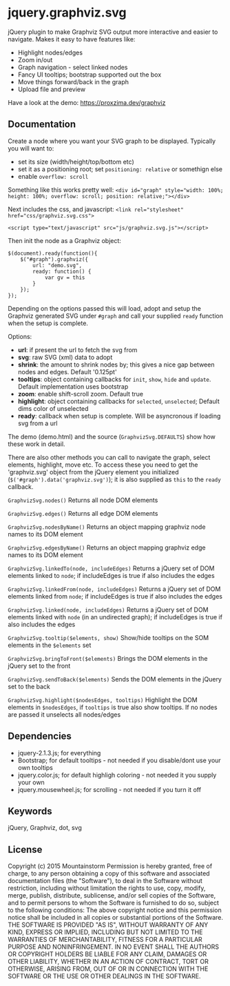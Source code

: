 jquery.graphviz.svg
===================

jQuery plugin to make Graphviz SVG output more interactive and easier to navigate.  Makes it easy to have features like:
* Highlight nodes/edges
* Zoom in/out
* Graph navigation - select linked nodes
* Fancy UI tooltips; bootstrap supported out the box
* Move things forward/back in the graph
* Upload file and preview

Have a look at the demo: https://proxzima.dev/graphviz


Documentation
-------------

Create a node where you want your SVG graph to be displayed.  Typically you will want to:
* set its size (width/height/top/bottom etc)
* set it as a positioning root; set `positioning: relative` or somethign else
* enable `overflow: scroll`

Something like this works pretty well:
`<div id="graph" style="width: 100%; height: 100%; overflow: scroll; position: relative;"></div>`

Next includes the css, and javascript:
`<link rel="stylesheet" href="css/graphviz.svg.css">`

`<script type="text/javascript" src="js/graphviz.svg.js"></script>`

Then init the node as a Graphviz object:
```
$(document).ready(function(){
    $("#graph").graphviz({
        url: "demo.svg", 
        ready: function() {
            var gv = this
        }
    });
});
```

Depending on the options passed this will load, adopt and setup the Graphviz generated SVG under `#graph` and call your supplied `ready` function when the setup is complete.

Options:
* __url__: if present the url to fetch the svg from
* __svg__: raw SVG (xml) data to adopt 
* __shrink__: the amount to shrink nodes by; this gives a nice gap between nodes and edges.  Default '0.125pt'
* __tooltips__: object containing callbacks for `init`, `show`, `hide` and `update`.  Default implementation uses bootstrap
* __zoom__: enable shift-scroll zoom.  Default true
* __highlight__: object containing callbacks for `selected`, `unselected`; Default dims color of unselected
* __ready__: callback when setup is complete.  Will be asyncronous if loading svg from a url

The demo (demo.html) and the source (`GraphvizSvg.DEFAULTS`) show how these work in detail.

There are also other methods you can call to navigate the graph, select elements, highlight, move etc.  To access these you need to get the 'graphviz.svg' object from the jQuery element you initialized (`$('#graph').data('graphviz.svg')`); it is also supplied as `this` to the `ready` callback.

`GraphvizSvg.nodes()`
Returns all node DOM elements

`GraphvizSvg.edges()`
Returns all edge DOM elements

`GraphvizSvg.nodesByName()`
Returns an object mapping graphviz node names to its DOM element

`GraphvizSvg.edgesByName()`
Returns an object mapping graphviz edge names to its DOM element

`GraphvizSvg.linkedTo(node, includeEdges)`
Returns a jQuery set of DOM elements linked to `node`; if includeEdges is true if also includes the edges

`GraphvizSvg.linkedFrom(node, includeEdges)`
Returns a jQuery set of DOM elements linked from `node`; if includeEdges is true if also includes the edges

`GraphvizSvg.linked(node, includeEdges)`
Returns a jQuery set of DOM elements linked with `node` (in an undirected graph); if includeEdges is true if also includes the edges

`GraphvizSvg.tooltip($elements, show)`
Show/hide tooltips on the SOM elements in the `$elements` set

`GraphvizSvg.bringToFront($elements)`
Brings the DOM elements in the jQuery set to the front
  
`GraphvizSvg.sendToBack($elements)`
Sends the DOM elements in the jQuery set to the back

`GraphvizSvg.highlight($nodesEdges, tooltips)`
Highlight the DOM elements in `$nodesEdges`, if `tooltips` is true also show tooltips.  If no nodes are passed it unselects all nodes/edges


Dependencies
------------

* jquery-2.1.3.js; for everything
* Bootstrap; for default tooltips - not needed if you disable/dont use your own tooltips
* jquery.color.js; for default highligh coloring - not needed it you supply your own
* jquery.mousewheel.js; for scrolling - not needed if you turn it off


Keywords
--------
jQuery, Graphviz, dot, svg


License
-------

Copyright (c) 2015 Mountainstorm
Permission is hereby granted, free of charge, to any person obtaining a copy
of this software and associated documentation files (the "Software"), to deal
in the Software without restriction, including without limitation the rights
to use, copy, modify, merge, publish, distribute, sublicense, and/or sell
copies of the Software, and to permit persons to whom the Software is
furnished to do so, subject to the following conditions:
The above copyright notice and this permission notice shall be included in all
copies or substantial portions of the Software.
THE SOFTWARE IS PROVIDED "AS IS", WITHOUT WARRANTY OF ANY KIND, EXPRESS OR
IMPLIED, INCLUDING BUT NOT LIMITED TO THE WARRANTIES OF MERCHANTABILITY,
FITNESS FOR A PARTICULAR PURPOSE AND NONINFRINGEMENT. IN NO EVENT SHALL THE
AUTHORS OR COPYRIGHT HOLDERS BE LIABLE FOR ANY CLAIM, DAMAGES OR OTHER
LIABILITY, WHETHER IN AN ACTION OF CONTRACT, TORT OR OTHERWISE, ARISING FROM,
OUT OF OR IN CONNECTION WITH THE SOFTWARE OR THE USE OR OTHER DEALINGS IN THE
SOFTWARE.